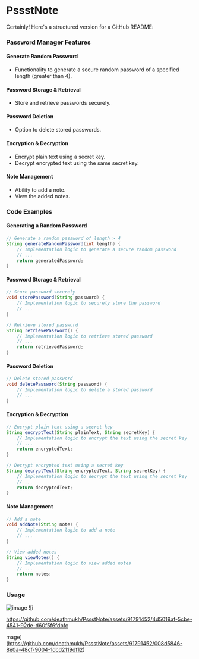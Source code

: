 # PssstNote

Certainly! Here's a structured version for a GitHub README:

### Password Manager Features

#### Generate Random Password
- Functionality to generate a secure random password of a specified length (greater than 4).

#### Password Storage & Retrieval
- Store and retrieve passwords securely.

#### Password Deletion
- Option to delete stored passwords.

#### Encryption & Decryption
- Encrypt plain text using a secret key.
- Decrypt encrypted text using the same secret key.

#### Note Management
- Ability to add a note.
- View the added notes.

### Code Examples

#### Generating a Random Password
```java
// Generate a random password of length > 4
String generateRandomPassword(int length) {
    // Implementation logic to generate a secure random password
    // ...
    return generatedPassword;
}
```

#### Password Storage & Retrieval
```java
// Store password securely
void storePassword(String password) {
    // Implementation logic to securely store the password
    // ...
}

// Retrieve stored password
String retrievePassword() {
    // Implementation logic to retrieve stored password
    // ...
    return retrievedPassword;
}
```

#### Password Deletion
```java
// Delete stored password
void deletePassword(String password) {
    // Implementation logic to delete a stored password
    // ...
}
```

#### Encryption & Decryption
```java
// Encrypt plain text using a secret key
String encryptText(String plainText, String secretKey) {
    // Implementation logic to encrypt the text using the secret key
    // ...
    return encryptedText;
}

// Decrypt encrypted text using a secret key
String decryptText(String encryptedText, String secretKey) {
    // Implementation logic to decrypt the text using the secret key
    // ...
    return decryptedText;
}
```

#### Note Management
```java
// Add a note
void addNote(String note) {
    // Implementation logic to add a note
    // ...
}

// View added notes
String viewNotes() {
    // Implementation logic to view added notes
    // ...
    return notes;
}
```

### Usage
![image](https://github.com/deathmukh/PssstNote/assets/91791452/77b106aa-8a06-462a-982a-ab0f59e5335c)
![i

https://github.com/deathmukh/PssstNote/assets/91791452/4d5019af-5cbe-4541-92de-d60f5f6fdbfc

mage](https://github.com/deathmukh/PssstNote/assets/91791452/008d5846-8e0a-48cf-9004-1dcd2119df12)

